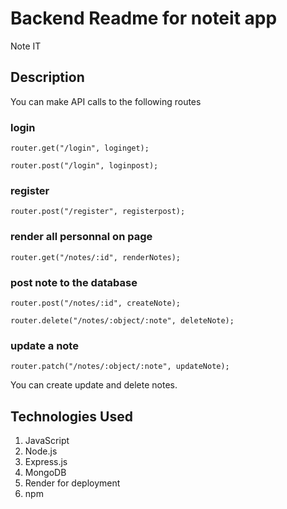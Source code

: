 # Backend Readme for noteit app
Note IT

## Description

You can make API calls to the following routes

### login

`router.get("/login", loginget);`

`router.post("/login", loginpost);`

### register

`router.post("/register", registerpost);`

### render all personnal on page
`router.get("/notes/:id", renderNotes);`

### post note to the database
`router.post("/notes/:id", createNote);`

`router.delete("/notes/:object/:note", deleteNote);`

### update a note
`router.patch("/notes/:object/:note", updateNote);`


You can create update and delete notes.

## Technologies Used
1. JavaScript
2. Node.js
3. Express.js
4. MongoDB
5. Render for deployment
6. npm
